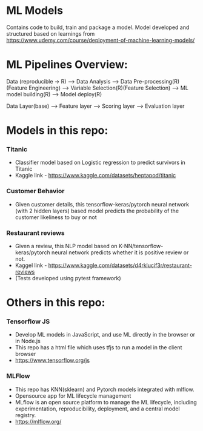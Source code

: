 # ML Models
Contains code to build, train and package a model.
Model developed and structured based on learnings from https://www.udemy.com/course/deployment-of-machine-learning-models/

# ML Pipelines Overview:

Data (reproducible -> R) --> Data Analysis --> Data Pre-processing(R) (Feature Engineering) --> Variable Selection(R)(Feature Selection) --> ML model building(R) --> Model deploy(R)

Data Layer(base) --> Feature layer --> Scoring layer --> Evaluation layer 


# Models in this repo:

### Titanic
- Classifier model based on Logistic regression to predict survivors in Titanic
- Kaggle link - https://www.kaggle.com/datasets/heptapod/titanic

### Customer Behavior
- Given customer details, this tensorflow-keras/pytorch neural network (with 2 hidden layers) based model predicts the probability of the customer likeliness to buy or not

### Restaurant reviews
- Given a review, this NLP model based on K-NN/tensorflow-keras/pytorch neural network predicts whether it is positive review or not.
- Kaggel link - https://www.kaggle.com/datasets/d4rklucif3r/restaurant-reviews
- (Tests developed using pytest framework)


# Others in this repo:

### Tensorflow JS
- Develop ML models in JavaScript, and use ML directly in the browser or in Node.js
- This repo has a html file which uses tfjs to run a model in the client browser
- https://www.tensorflow.org/js


### MLFlow
- This repo has KNN(sklearn) and Pytorch models integrated with mlflow.
- Opensource app for ML lifecycle management
- MLflow is an open source platform to manage the ML lifecycle, including experimentation, reproducibility, deployment, and a central model registry. 
- https://mlflow.org/